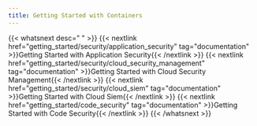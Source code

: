 ```yaml
---
title: Getting Started with Containers
---
```


{{< whatsnext desc=" " >}}
    {{< nextlink href="getting_started/security/application_security" tag="documentation" >}}Getting Started with Application Security{{< /nextlink >}}
    {{< nextlink href="getting_started/security/cloud_security_management" tag="documentation" >}}Getting Started with Cloud Security Management{{< /nextlink >}}
    {{< nextlink href="getting_started/security/cloud_siem" tag="documentation" >}}Getting Started with Cloud Siem{{< /nextlink >}}
    {{< nextlink href="getting_started/code_security" tag="documentation" >}}Getting Started with Code Security{{< /nextlink >}}
{{< /whatsnext >}}
